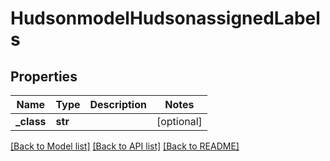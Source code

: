 # HudsonmodelHudsonassignedLabels

## Properties
Name | Type | Description | Notes
------------ | ------------- | ------------- | -------------
**_class** | **str** |  | [optional] 

[[Back to Model list]](../README.md#documentation-for-models) [[Back to API list]](../README.md#documentation-for-api-endpoints) [[Back to README]](../README.md)


